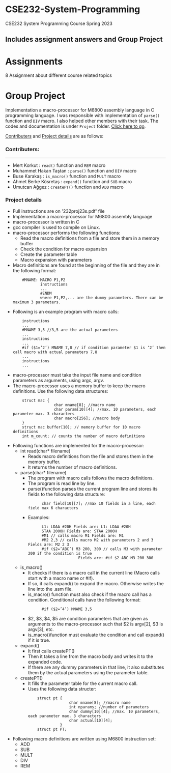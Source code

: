 # CSE232-System-Programming
CSE232 System Programming Course Spring 2023

Includes assignment answers and Group Project
---

# Assignments
8 Assignment about different course related topics

# Group Project

Implementation a macro-processor for M6800 assembly language in C programming language. I was responsible with implementation of `parse()` function and `DIV` macro. I also helped other members with their task. The codes and documentation is under `Project` folder. [Click here to go](https://github.com/yuuIind/CSE232-System-Programming/tree/main/Project). 

[Contributers](https://github.com/yuuIind/CSE232-System-Programming/edit/main/README.md#contributers) and [Project details](https://github.com/yuuIind/CSE232-System-Programming/edit/main/README.md#project-details) are as follows:

### Contributers:
---
- Mert Korkut : `read()` function and `REM` macro
- Muhammet Hakan Taştan : `parse()` function and `DIV` macro
- Buse Karakaş : `is_macro()` function and `MULT` macro
- Ahmet Berke Kösretaş : `expand()` function and `SUB` macro
- Umutcan Ağgez : `createPT()` function and `ADD` macro

### Project details
- Full instructions are on '232proj23s.pdf' file
- Implementation a macro-processor for M6800 assembly language
- macro-processor is written in C
- gcc compiler is used to compile on Linux.
- macro-processor performs the following functions:
    - Read the macro definitions from a file and store them in a memory buffer
    - Check the condition for macro expansion
    - Create the parameter table
    - Macro expansion with parameters
- Macro definitions are found at the beginning of the file and they are in the following format:
    ``` 
        #MNAME: MACRO P1,P2
                instructions
                ...
                #ENDM
                where P1,P2,... are the dummy parameters. There can be maximum 3 parameters.
     ```
- Following is an example program with macro calls:
    ```
        instructions
        ...
        #MNAME 3,5 //3,5 are the actual parameters
        ...
        instructions
        ...
        #if ($1=’2’) MNAME 7,8 // if condition parameter $1 is ‘2’ then call macro with actual parameters 7,8
        ...
        instructions
        ...
    ```
- macro-processor must take the input file name and condition parameters as arguments, using argc, argv.
- The macro-processor uses a memory buffer to keep the macro definitions. Use the following data structures:
    ```
        struct mac {
                      char mname[8]; //macro name
                      char param[10][4]; //max. 10 parameters, each parameter max. 3 characters
                      char macro[256]; //macro body
        }
        struct mac buffer[10]; // memory buffer for 10 macro definitions
        int m_count; // counts the number of macro definitions
    ```
- Following functions are implemented for the macro-processor:
    - int read(char* filename)
        - Reads macro definitions from the file and stores them in the memory buffer.
        - It returns the number of macro definitions.
    - parse(char* filename)
        - The program with macro calls follows the macro definitions.
        - The program is read line by line. 
        - parse()function parses the current program line and stores its fields to the following data structure:
          ```
                char field[10][7]; //max 10 fields in a line, each field max 6 characters
          ```
        - Examples:
          ```
                L1: LDAA #20H Fields are: L1: LDAA #20H
                STAA 2000H Fields are: STAA 2000H
                #M1 // calls macro M1 Fields are: M1
                #M2 2,3 // calls macro M2 with parameters 2 and 3 Fields are: M2 2 3
                #if ($2=’ABC’) M3 200, 300 // calls M3 with parameter 200 if the condition is true
                                Fields are: #if $2 ABC M3 200 300
           ```
    - is_macro()
        - It checks if there is a macro call in the current line (Macro calls start with a macro name or #if).
        - If so, it calls expand() to expand the macro. Otherwise writes the line into the .asm file.
        - is_macro() function must also check if the macro call has a condition. Conditional calls have the following format:
          ```
                #if ($2=’4’) MNAME 3,5
          ```
        - $2, $3, $4, $5 are condition parameters that are given as arguments to the macro-processor such that $2 is argv[2], $3 is argv[3], etc.
        - is_macro()function must evaluate the condition and call expand() if it is true.
    - expand()
        - It first calls createPT()
        - Then it takes a line from the macro body and writes it to the expanded code. 
        - If there are any dummy parameters in that line, it also substitutes them by the actual parameters using the parameter table.
    - createPT()
        - It fills the parameter table for the current macro call.
        - Uses the following data structer:
          ```
              struct pt {
                            char mname[8]; //macro name
                            int nparams; //number of parameters
                            char dummy[10][4]; //max. 10 parameters, each parameter max. 3 characters
                            char actual[10][4];
                        }
              struct pt PT;
          ```
- Following macro definitions are written using M6800 instruction set:
    - ADD
    - SUB
    - MULT
    - DIV
    - REM

